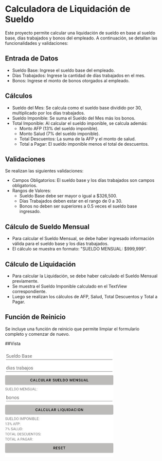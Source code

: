 # Calculadora de Liquidación de Sueldo

Este proyecto permite calcular una liquidación de sueldo en base al sueldo base, días trabajados y bonos del empleado. A continuación, se detallan las funcionalidades y validaciones:

## Entrada de Datos

- Sueldo Base: Ingrese el sueldo base del empleado.
- Días Trabajados: Ingrese la cantidad de días trabajados en el mes.
- Bonos: Ingrese el monto de bonos otorgados al empleado.

## Cálculos

- Sueldo del Mes: Se calcula como el sueldo base dividido por 30, multiplicado por los días trabajados.
- Sueldo Imponible: Se suma el Sueldo del Mes más los bonos.
- Total Imponible: Al calcular el sueldo imponible, se calcula además:
  - Monto AFP (13% del sueldo imponible).
  - Monto Salud (7% del sueldo imponible).
  - Total Descuentos: La suma de la AFP y el monto de salud.
  - Total a Pagar: El sueldo imponible menos el total de descuentos.

## Validaciones

Se realizan las siguientes validaciones:

- Campos Obligatorios: El sueldo base y los días trabajados son campos obligatorios.
- Rangos de Valores:
  - Sueldo Base debe ser mayor o igual a $326,500.
  - Días Trabajados deben estar en el rango de 0 a 30.
  - Bonos no deben ser superiores a 0.5 veces el sueldo base ingresado.

## Cálculo de Sueldo Mensual

- Para calcular el Sueldo Mensual, se debe haber ingresado información válida para el sueldo base y los días trabajados.
- El cálculo se muestra en formato: "SUELDO MENSUAL: $999,999".

## Cálculo de Liquidación

- Para calcular la Liquidación, se debe haber calculado el Sueldo Mensual previamente.
- Se muestra el Sueldo Imponible calculado en el TextView correspondiente.
- Luego se realizan los cálculos de AFP, Salud, Total Descuentos y Total a Pagar.

## Función de Reinicio

Se incluye una función de reinicio que permite limpiar el formulario completo y comenzar de nuevo.

##Vista

![Vista](https://github.com/ClaudioVergara2/LiquidacionSueldo/blob/main/Prototipo.jpg)

